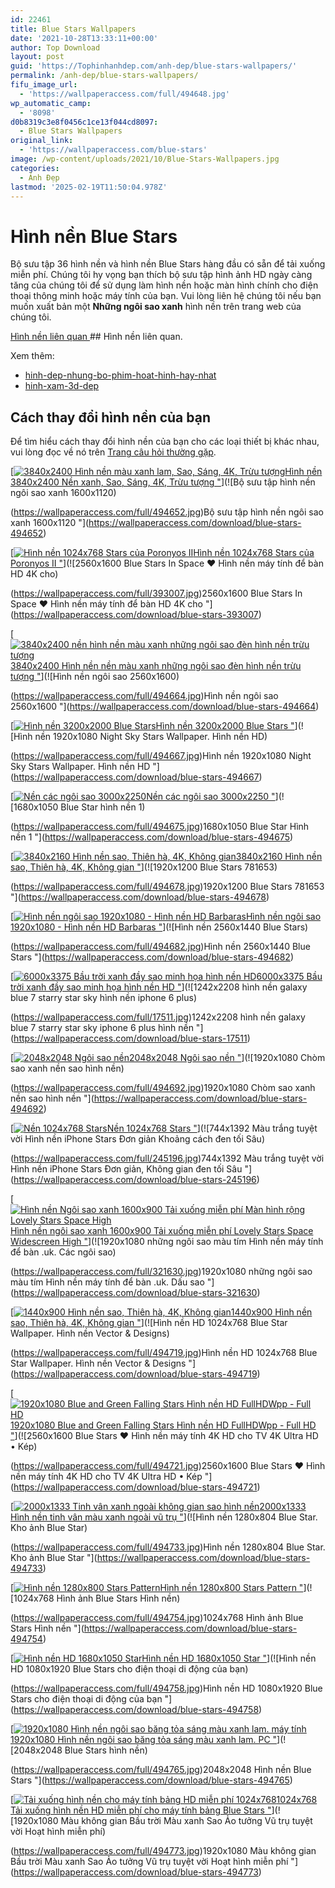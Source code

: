 ```yaml
---
id: 22461
title: Blue Stars Wallpapers
date: '2021-10-28T13:33:11+00:00'
author: Top Download
layout: post
guid: 'https://Tophinhanhdep.com/anh-dep/blue-stars-wallpapers/'
permalink: /anh-dep/blue-stars-wallpapers/
fifu_image_url:
  - 'https://wallpaperaccess.com/full/494648.jpg'
wp_automatic_camp:
  - '8098'
d0b8319c3e8f0456c1ce13f044cd8097:
  - Blue Stars Wallpapers
original_link:
  - 'https://wallpaperaccess.com/blue-stars'
image: /wp-content/uploads/2021/10/Blue-Stars-Wallpapers.jpg
categories:
  - Ảnh Đẹp
lastmod: '2025-02-19T11:50:04.978Z'
---
```

# Hình nền Blue Stars

Bộ sưu tập 36 hình nền và hình nền Blue Stars hàng đầu có sẵn để tải xuống miễn phí. Chúng tôi hy vọng bạn thích bộ sưu tập hình ảnh HD ngày càng tăng của chúng tôi để sử dụng làm hình nền hoặc màn hình chính cho điện thoại thông minh hoặc máy tính của bạn. Vui lòng liên hệ chúng tôi nếu bạn muốn xuất bản một **Những ngôi sao xanh** hình nền trên trang web của chúng tôi.

[Hình nền liên quan ](#related) ## Hình nền liên quan.

   
 Xem thêm:

   
- [hinh-dep-nhung-bo-phim-hoat-hinh-hay-nhat](https://tophinhanhdep.com/hinh-nen-dep/hinh-dep-nhung-bo-phim-hoat-hinh-hay-nhat/)
- [hinh-xam-3d-dep](https://tophinhanhdep.com/hinh-xam-dep/hinh-xam-3d-dep/)

## Cách thay đổi hình nền của bạn

Để tìm hiểu cách thay đổi hình nền của bạn cho các loại thiết bị khác nhau, vui lòng đọc về nó trên [Trang câu hỏi thường gặp](https://tophinhanhdep.com/faq/).

  
[[![3840x2400 Hình nền màu xanh lam, Sao, Sáng, 4K, Trừu tượng](https://wallpaperaccess.com/full/494648.jpg)Hình nền 3840x2400 Nền xanh, Sao, Sáng, 4K, Trừu tượng "](https://wallpaperaccess.com/download/blue-stars-494648)](![Bộ sưu tập hình nền ngôi sao xanh 1600x1120)

(https://wallpaperaccess.com/full/494652.jpg)Bộ sưu tập hình nền ngôi sao xanh 1600x1120 "](https://wallpaperaccess.com/download/blue-stars-494652)

[[![Hình nền 1024x768 Stars của Poronyos II](https://wallpaperaccess.com/full/494656.png)Hình nền 1024x768 Stars của Poronyos II "](https://wallpaperaccess.com/download/blue-stars-494656)](![2560x1600 Blue Stars In Space ❤ Hình nền máy tính để bàn HD 4K cho)

(https://wallpaperaccess.com/full/393007.jpg)2560x1600 Blue Stars In Space ❤ Hình nền máy tính để bàn HD 4K cho "](https://wallpaperaccess.com/download/blue-stars-393007)

[[![3840x2400 nền hình nền màu xanh những ngôi sao đèn hình nền trừu tượng](https://wallpaperaccess.com/full/494658.jpg)3840x2400 Hình nền nền màu xanh những ngôi sao đèn hình nền trừu tượng "](https://wallpaperaccess.com/download/blue-stars-494658)](![Hình nền ngôi sao 2560x1600)

(https://wallpaperaccess.com/full/494664.jpg)Hình nền ngôi sao 2560x1600 "](https://wallpaperaccess.com/download/blue-stars-494664)

[[![Hình nền 3200x2000 Blue Stars](https://wallpaperaccess.com/full/494665.jpg)Hình nền 3200x2000 Blue Stars "](https://wallpaperaccess.com/download/blue-stars-494665)](![Hình nền 1920x1080 Night Sky Stars Wallpaper.  Hình nền HD)

(https://wallpaperaccess.com/full/494667.jpg)Hình nền 1920x1080 Night Sky Stars Wallpaper. Hình nền HD "](https://wallpaperaccess.com/download/blue-stars-494667)

[[![Nền các ngôi sao 3000x2250](https://wallpaperaccess.com/full/494670.jpg)Nền các ngôi sao 3000x2250 "](https://wallpaperaccess.com/download/blue-stars-494670)](![1680x1050 Blue Star hình nền 1)

(https://wallpaperaccess.com/full/494675.jpg)1680x1050 Blue Star Hình nền 1 "](https://wallpaperaccess.com/download/blue-stars-494675)

[[![3840x2160 Hình nền sao, Thiên hà, 4K, Không gian](https://wallpaperaccess.com/full/39632.jpg)3840x2160 Hình nền sao, Thiên hà, 4K, Không gian "](https://wallpaperaccess.com/download/blue-stars-39632)](![1920x1200 Blue Stars 781653)

(https://wallpaperaccess.com/full/494678.jpg)1920x1200 Blue Stars 781653 "](https://wallpaperaccess.com/download/blue-stars-494678)

[[![Hình nền ngôi sao 1920x1080 - Hình nền HD Barbaras](https://wallpaperaccess.com/full/353294.jpg)Hình nền ngôi sao 1920x1080 - Hình nền HD Barbaras "](https://wallpaperaccess.com/download/blue-stars-353294)](![Hình nền 2560x1440 Blue Stars)

(https://wallpaperaccess.com/full/494682.jpg)Hình nền 2560x1440 Blue Stars "](https://wallpaperaccess.com/download/blue-stars-494682)

[[![6000x3375 Bầu trời xanh đầy sao minh họa hình nền HD](https://wallpaperaccess.com/full/29256.jpg)6000x3375 Bầu trời xanh đầy sao minh họa hình nền HD "](https://wallpaperaccess.com/download/blue-stars-29256)](![1242x2208 hình nền galaxy blue 7 starry star sky hình nền iphone 6 plus)

(https://wallpaperaccess.com/full/17511.jpg)1242x2208 hình nền galaxy blue 7 starry star sky iphone 6 plus hình nền "](https://wallpaperaccess.com/download/blue-stars-17511)

[[![2048x2048 Ngôi sao nền](https://wallpaperaccess.com/full/494688.jpg)2048x2048 Ngôi sao nền "](https://wallpaperaccess.com/download/blue-stars-494688)](![1920x1080 Chòm sao xanh nền sao hình nền)

(https://wallpaperaccess.com/full/494692.jpg)1920x1080 Chòm sao xanh nền sao hình nền "](https://wallpaperaccess.com/download/blue-stars-494692)

[[![Nền 1024x768 Stars](https://wallpaperaccess.com/full/494697.jpg)Nền 1024x768 Stars "](https://wallpaperaccess.com/download/blue-stars-494697)](![744x1392 Màu trắng tuyệt vời Hình nền iPhone Stars Đơn giản Khoảng cách đen tối Sâu)

(https://wallpaperaccess.com/full/245196.jpg)744x1392 Màu trắng tuyệt vời Hình nền iPhone Stars Đơn giản, Không gian đen tối Sâu "](https://wallpaperaccess.com/download/blue-stars-245196)

[[![Hình nền Ngôi sao xanh 1600x900 Tải xuống miễn phí Màn hình rộng Lovely Stars Space High](https://wallpaperaccess.com/full/494705.jpg)Hình nền ngôi sao xanh 1600x900 Tải xuống miễn phí Lovely Stars Space Widescreen High "](https://wallpaperaccess.com/download/blue-stars-494705)](![1920x1080 những ngôi sao màu tím Hình nền máy tính để bàn .uk.  Các ngôi sao)

(https://wallpaperaccess.com/full/321630.jpg)1920x1080 những ngôi sao màu tím Hình nền máy tính để bàn .uk. Dấu sao "](https://wallpaperaccess.com/download/blue-stars-321630)

[[![1440x900 Hình nền sao, Thiên hà, 4K, Không gian](https://wallpaperaccess.com/full/494715.jpg)1440x900 Hình nền sao, Thiên hà, 4K, Không gian "](https://wallpaperaccess.com/download/blue-stars-494715)](![Hình nền HD 1024x768 Blue Star Wallpaper.  Hình nền Vector & Designs)

(https://wallpaperaccess.com/full/494719.jpg)Hình nền HD 1024x768 Blue Star Wallpaper. Hình nền Vector &amp; Designs "](https://wallpaperaccess.com/download/blue-stars-494719)

[[![1920x1080 Blue and Green Falling Stars Hình nền HD FullHDWpp - Full HD](https://wallpaperaccess.com/full/494720.jpg)1920x1080 Blue and Green Falling Stars Hình nền HD FullHDWpp - Full HD "](https://wallpaperaccess.com/download/blue-stars-494720)](![2560x1600 Blue Stars ❤ Hình nền máy tính 4K HD cho TV 4K Ultra HD • Kép)

(https://wallpaperaccess.com/full/494721.jpg)2560x1600 Blue Stars ❤ Hình nền máy tính 4K HD cho TV 4K Ultra HD • Kép "](https://wallpaperaccess.com/download/blue-stars-494721)

[[![2000x1333 Tinh vân xanh ngoài không gian sao hình nền](https://wallpaperaccess.com/full/413669.jpg)2000x1333 Hình nền tinh vân màu xanh ngoài vũ trụ "](https://wallpaperaccess.com/download/blue-stars-413669)](![Hình nền 1280x804 Blue Star.  Kho ảnh Blue Star)

(https://wallpaperaccess.com/full/494733.jpg)Hình nền 1280x804 Blue Star. Kho ảnh Blue Star "](https://wallpaperaccess.com/download/blue-stars-494733)

[[![Hình nền 1280x800 Stars Pattern](https://wallpaperaccess.com/full/494742.jpg)Hình nền 1280x800 Stars Pattern "](https://wallpaperaccess.com/download/blue-stars-494742)](![1024x768 Hình ảnh Blue Stars Hình nền)

(https://wallpaperaccess.com/full/494754.jpg)1024x768 Hình ảnh Blue Stars Hình nền "](https://wallpaperaccess.com/download/blue-stars-494754)

[[![Hình nền HD 1680x1050 Star](https://wallpaperaccess.com/full/494756.jpg)Hình nền HD 1680x1050 Star "](https://wallpaperaccess.com/download/blue-stars-494756)](![Hình nền HD 1080x1920 Blue Stars cho điện thoại di động của bạn)

(https://wallpaperaccess.com/full/494758.jpg)Hình nền HD 1080x1920 Blue Stars cho điện thoại di động của bạn "](https://wallpaperaccess.com/download/blue-stars-494758)

[[![1920x1080 Hình nền ngôi sao băng tỏa sáng màu xanh lam.  máy tính](https://wallpaperaccess.com/full/494760.jpg)1920x1080 Hình nền ngôi sao băng tỏa sáng màu xanh lam. PC "](https://wallpaperaccess.com/download/blue-stars-494760)](![2048x2048 Blue Stars hình nền)

(https://wallpaperaccess.com/full/494765.jpg)2048x2048 Hình nền Blue Stars "](https://wallpaperaccess.com/download/blue-stars-494765)

[[![Tải xuống hình nền cho máy tính bảng HD miễn phí 1024x768](https://wallpaperaccess.com/full/494771.jpg)1024x768 Tải xuống hình nền HD miễn phí cho máy tính bảng Blue Stars "](https://wallpaperaccess.com/download/blue-stars-494771)](![1920x1080 Màu không gian Bầu trời Màu xanh Sao Ảo tưởng Vũ trụ tuyệt vời Hoạt hình miễn phí)

(https://wallpaperaccess.com/full/494773.jpg)1920x1080 Màu không gian Bầu trời Màu xanh Sao Ảo tưởng Vũ trụ tuyệt vời Hoạt hình miễn phí "](https://wallpaperaccess.com/download/blue-stars-494773)
